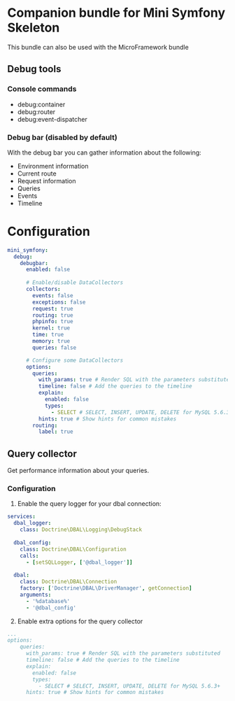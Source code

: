 # Companion bundle for Mini Symfony Skeleton
This bundle can also be used with the MicroFramework bundle

## Debug tools

### Console commands
- debug:container
- debug:router
- debug:event-dispatcher

### Debug bar (disabled by default)

With the debug bar you can gather information about the following:
- Environment information
- Current route
- Request information
- Queries
- Events
- Timeline

# Configuration

```yaml
mini_symfony:
  debug:
    debugbar:
      enabled: false
      
      # Enable/disable DataCollectors
      collectors:
        events: false
        exceptions: false
        request: true
        routing: true
        phpinfo: true
        kernel: true
        time: true
        memory: true
        queries: false

      # Configure some DataCollectors
      options:
        queries:
          with_params: true # Render SQL with the parameters substituted
          timeline: false # Add the queries to the timeline
          explain:
            enabled: false
            types:
              - SELECT # SELECT, INSERT, UPDATE, DELETE for MySQL 5.6.3+
          hints: true # Show hints for common mistakes
        routing:
          label: true
```

## Query collector
Get performance information about your queries.

### Configuration

1. Enable the query logger for your dbal connection:
```yaml
services:
  dbal_logger:
    class: Doctrine\DBAL\Logging\DebugStack  
  
  dbal_config:
    class: Doctrine\DBAL\Configuration
    calls:
      - [setSQLLogger, ['@dbal_logger']]
  
  dbal:
    class: Doctrine\DBAL\Connection
    factory: ['Doctrine\DBAL\DriverManager', getConnection]
    arguments:
      - '%database%'
      - '@dbal_config'
```

2. Enable extra options for the query collector
```yaml
...
options:
    queries:
      with_params: true # Render SQL with the parameters substituted
      timeline: false # Add the queries to the timeline
      explain:
        enabled: false
        types:
          - SELECT # SELECT, INSERT, UPDATE, DELETE for MySQL 5.6.3+
      hints: true # Show hints for common mistakes
```